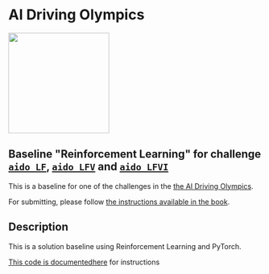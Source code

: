 <!-- do not modify - autogenerated -->
 
# AI Driving Olympics

<a href="http://aido.duckietown.org"><img width="200" src="https://www.duckietown.org/wp-content/uploads/2018/12/AIDO_no_text-e1544555660271.png"/></a>


## Baseline "Reinforcement Learning" for challenge [`aido_LF`][lf], [`aido_LFV`][lfv] and [`aido_LFVI`][lfvi]

This is a baseline for one of the challenges in the [the AI Driving Olympics](http://aido.duckietown.org/).

For submitting, please follow [the instructions available in the book][book].
 
[book]: http://docs.duckietown.org/daffy/AIDO/out/

[lf]: http://docs.duckietown.org/daffy/AIDO/out/lf.html

[lfv]: http://docs.duckietown.org/daffy/AIDO/out/lf_v.html

[lfvi]: http://docs.duckietown.org/daffy/AIDO/out/lf_v_i.html

## Description

This is a solution baseline using Reinforcement Learning and PyTorch.

[This code is documentedhere](http://docs.duckietown.org/daffy/AIDO/out/embodied_rl.html) for instructions

